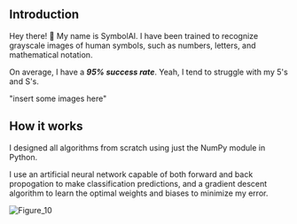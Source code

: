## Introduction

Hey there! :wave: My name is SymbolAI. I have been trained to recognize grayscale images of human symbols, such as numbers, letters, and mathematical notation.

On average, I have a ***95% success rate***. Yeah, I tend to struggle with my 5's and S's.

"insert some images here"

## How it works

I designed all algorithms from scratch using just the NumPy module in Python. 

I use an artificial neural network capable of both forward and back propogation to make classification predictions, and a gradient descent algorithm to learn the optimal weights and biases to minimize my error.


![Figure_10](https://user-images.githubusercontent.com/106856325/172764862-041f9e4f-55d0-497e-90b5-0dbaf7dac64e.png)
